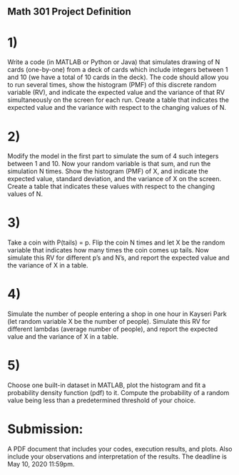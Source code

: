 ## Math 301 Project Definition
# 1)
Write a code (in MATLAB or Python or Java) that simulates drawing of N cards (one-by-one) from a deck of cards which include integers between 1 and 10 (we have a total of 10 cards in the deck). The code should allow you to run several times, show the histogram (PMF) of this discrete random variable (RV), and indicate the expected value and the variance of that RV simultaneously on the screen for each run. Create a table that indicates the expected value and the variance with respect to the changing values of N.
# 2)
Modify the model in the first part to simulate the sum of 4 such integers between 1 and 10. Now your random variable is that sum, and run the simulation N times. Show the histogram (PMF) of X, and indicate the expected value, standard deviation, and the variance of X on the screen. Create a table that indicates these values with respect to the changing values of N.
# 3)
Take a coin with P(tails) = p. Flip the coin N times and let X be the random variable that indicates how many times the coin comes up tails. Now simulate this RV for different p’s and N’s, and report the expected value and the variance of X in a table.
# 4)
Simulate the number of people entering a shop in one hour in Kayseri Park (let random variable X be the number of people). Simulate this RV for different lambdas (average number of people), and report the expected value and the variance of X in a table.
# 5)
Choose one built-in dataset in MATLAB, plot the histogram and fit a probability density function (pdf) to it. Compute the probability of a random value being less than a predetermined threshold of your choice.  
# Submission:
A PDF document that includes your codes, execution results, and plots. Also include your observations and interpretation of the results. The deadline is May 10, 2020 11:59pm.